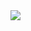 <img src="https://github.com/theranjitraut/theranjitraut/blob/main/thumbnail.jpg">
<!-- <h1>Who am I?</h1>
<p align="justify">Hi, I'm Ranjit Raut. I'm from Nepal. I've been interested in science and technology since I was young, and I'm always looking for new ways to learn more about it. My goal is to create projects that push the boundaries of what's possible with technology and its potential to make the world a better place. I'm currently working on several projects that aim to use technology to help people in need. In my free time, I like to explore new technologies and develop applications that will impact people's lives. When I'm not coding or studying, you can find me playing indoor and outdoor games or exploring the world around me.</p>
-->
